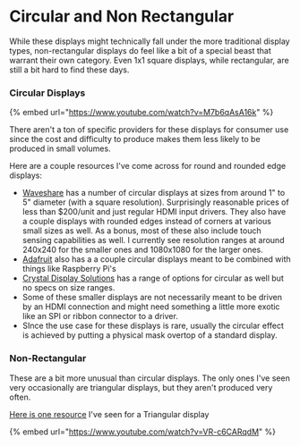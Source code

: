 # Circular and Non Rectangular

While these displays might technically fall under the more traditional display types, non-rectangular displays do feel like a bit of a special beast that warrant their own category. Even 1x1 square displays, while rectangular, are still a bit hard to find these days.

### Circular Displays

{% embed url="https://www.youtube.com/watch?v=M7b6qAsA16k" %}

There aren't a ton of specific providers for these displays for consumer use since the cost and difficulty to produce makes them less likely to be produced in small volumes.&#x20;

Here are a couple resources I've come across for round and rounded edge displays:

* [Waveshare](https://www.waveshare.com/product/displays/4inch-720x720-lcd.htm) has a number of circular displays at sizes from around 1" to 5" diameter (with a square resolution). Surprisingly reasonable prices of less than $200/unit and just regular HDMI input drivers. They also have a couple displays with rounded edges instead of corners at various small sizes as well. As a bonus, most of these also include touch sensing capabilities as well. I currently see resolution ranges at around 240x240 for the smaller ones and 1080x1080 for the larger ones.
* [Adafruit](https://www.adafruit.com/product/5806?gad\_source=1\&gclid=Cj0KCQjw0\_WyBhDMARIsAL1Vz8slq71Fj3Uk-j\_XULRHS-w-Chq4eUavc1IMBxCMnw-UpkQ8EBZH0e4aApcOEALw\_wcB) also has a a couple circular displays meant to be combined with things like Raspberry Pi's
* [Crystal Display Solutions](https://crystal-display.com/circular-lcd-display-range-from-crystal-displays/) has a range of options for circular as well but no specs on size ranges.
* Some of these smaller displays are not necessarily meant to be driven by an HDMI connection and might need something a little more exotic like an SPI or ribbon connector to a driver.
* SInce the use case for these displays is rare, usually the circular effect is achieved by putting a physical mask overtop of a standard display.

### Non-Rectangular

These are a bit more unusual than circular displays. The only ones I've seen very occasionally are triangular displays, but they aren't produced very often.

[Here is one resource](https://www.shiningltd.com/product/triangle-lcd-monitor-sh1814ad/) I've seen for a Triangular display

{% embed url="https://www.youtube.com/watch?v=VR-c6CARqdM" %}

